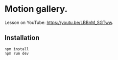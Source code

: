 # Motion gallery.

Lesson on YouTube: https://youtu.be/LBBnM_SGTww.

## Installation
```
npm install
npm run dev
```
